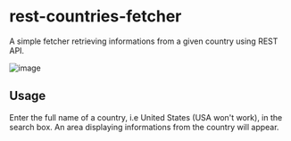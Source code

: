# rest-countries-fetcher
A simple fetcher retrieving informations from a given country using REST API.

![image](https://github.com/Stormax181iq/rest-countries-fetcher/assets/96950639/b49ed0b7-2270-429d-a571-d14e979ca15c)

## Usage
Enter the full name of a country, i.e United States (USA won't work), in the search box. An area displaying informations from the country will appear.
